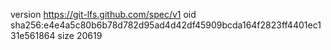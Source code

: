 version https://git-lfs.github.com/spec/v1
oid sha256:e4e4a5c80b6b78d782d95ad4d42df45909bcda164f2823ff4401ec131e561864
size 20619
